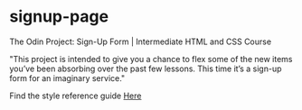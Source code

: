 # signup-page
The Odin Project: Sign-Up Form | Intermediate HTML and CSS Course

"This project is intended to give you a chance to flex some of the new items you’ve been absorbing over the past few lessons. This time it’s a sign-up form for an imaginary service."

Find the style reference guide [Here](https://cdn.statically.io/gh/TheOdinProject/curriculum/5f37d43908ef92499e95a9b90fc3cc291a95014c/html_css/project-sign-up-form/sign-up-form.png)
 

